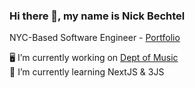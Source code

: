 <!-- permalink: /index.html -->

### Hi there 👋, my name is Nick Bechtel

NYC-Based Software Engineer - [Portfolio](https://nickbechtel.com)
<br/>

🖥️ I’m currently working on [Dept of Music](https://deptofmusic.com)
<br/>
🌱 I’m currently learning NextJS & 3JS
<br/>

